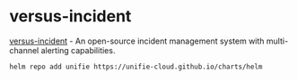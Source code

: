# versus-incident

[versus-incident](https://github.com/VersusControl/versus-incident) - An open-source incident management system with multi-channel alerting capabilities.

```bash
helm repo add unifie https://unifie-cloud.github.io/charts/helm
```
